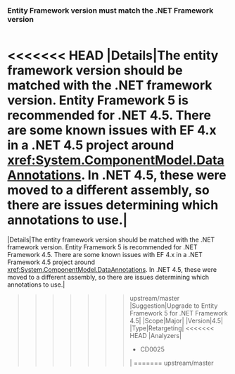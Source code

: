 ### Entity Framework version must match the .NET Framework version

|   |   |
|---|---|
<<<<<<< HEAD
|Details|The entity framework version should be matched with the .NET framework version. Entity Framework 5 is recommended for .NET 4.5. There are some known issues with EF 4.x in a .NET 4.5 project around <xref:System.ComponentModel.DataAnnotations>. In .NET 4.5, these were moved to a different assembly, so there are issues determining which annotations to use.|
=======
|Details|The entity framework version should be matched with the .NET framework version. Entity Framework 5 is recommended for .NET Framework 4.5. There are some known issues with EF 4.x in a .NET Framework 4.5 project around <xref:System.ComponentModel.DataAnnotations>. In .NET 4.5, these were moved to a different assembly, so there are issues determining which annotations to use.|
>>>>>>> upstream/master
|Suggestion|Upgrade to Entity Framework 5 for .NET Framework 4.5|
|Scope|Major|
|Version|4.5|
|Type|Retargeting|
<<<<<<< HEAD
|Analyzers|<ul><li>CD0025</li></ul>|
=======
>>>>>>> upstream/master

